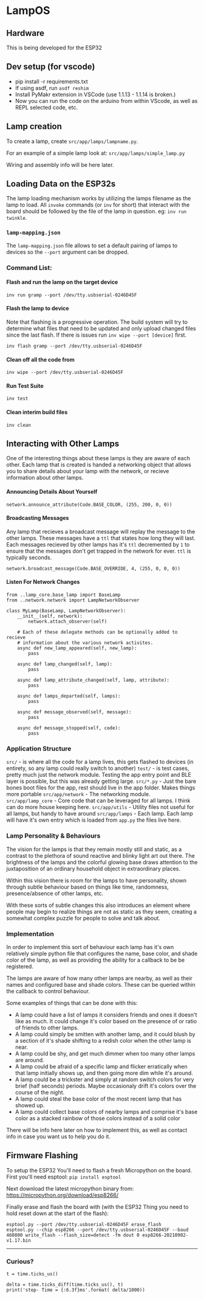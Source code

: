 # LampOS 

## Hardware

This is being developed for the ESP32 

## Dev setup (for vscode)

- pip install -r requirements.txt
- If using asdf, run `asdf reshim`
- Install PyMakr extension in VSCode (use 1.1.13 - 1.1.14 is broken.)
- Now you can run the code on the arduino from within VScode, as well as REPL selected code, etc.

## Lamp creation

To create a lamp, create `src/app/lamps/lampname.py`.

For an example of a simple lamp look at: `src/app/lamps/simple_lamp.py`

Wiring and assembly info will be here later.

## Loading Data on the ESP32s

The lamp loading mechanism works by utilizing the lamps filename as the lamp to load.  All `invoke` commands (or `inv` for short) that interact with the board should be followed by the file of the lamp in question.  eg: `inv run twinkle`.

### `lamp-mapping.json`

The `lamp-mapping.json` file allows to set a default pairing of lamps to devices so the `--port` argument can be dropped.

### Command List:

#### Flash and run the lamp on the target device
```
inv run gramp --port /dev/tty.usbserial-0246D45F
```

#### Flash the lamp to device

Note that flashing is a progressive operation. The build system will try to determine what files that need to be updated and only upload changed files since the last flash. If there is issues run `inv wipe --port [device]` first.
```
inv flash gramp --port /dev/tty.usbserial-0246D45F
```

#### Clean off all the code from 
```
inv wipe --port /dev/tty.usbserial-0246D45F
```

#### Run Test Suite
```
inv test
```

#### Clean interim build files
```
inv clean
```

## Interacting with Other Lamps

One of the interesting things about these lamps is they are aware of each other.  Each lamp that is created is handed a networking object that allows you to share details about your lamp with the network, or recieve information about other lamps.

#### Announcing Details About Yourself
```
network.announce_attribute(Code.BASE_COLOR, (255, 200, 0, 0))
```

#### Broadcasting Messages
Any lamp that recieves a broadcast message will replay the message to the other lamps.  These messages have a `ttl` that states how long they will last. Each messages recieved by other lamps has it's `ttl` decremented by `1` to ensure that the messages don't get trapped in the network for ever. `ttl` is typically seconds.

```
network.broadcast_message(Code.BASE_OVERRIDE, 4, (255, 0, 0, 0))
```

#### Listen For Network Changes

```
from ..lamp_core.base_lamp import BaseLamp
from ..network.network import LampNetworkObserver

class MyLamp(BaseLamp, LampNetworkObserver):
    __init__(self, network):
        network.attach_observer(self)

    # Each of these delegate methods can be optionally added to recieve
    # information about the various network activites.
    async def new_lamp_appeared(self, new_lamp):
        pass

    async def lamp_changed(self, lamp):
        pass

    async def lamp_attribute_changed(self, lamp, attribute):
        pass

    async def lamps_departed(self, lamps):
        pass

    async def message_observed(self, message):
        pass

    async def message_stopped(self, code):
        pass

```

### Application Structure

`src/` -  is where all the code for a lamp lives, this gets flashed to devices (in entirety, so any lamp could really switch to another)
`test/` -  is test cases, pretty much just the network module. Testing the app entry point and BLE layer is possible, but this was already getting large.
`src/*.py` - Just the bare bones boot files for the app, rest should live in the app folder. Makes things more portable
`src/app/network` - The networking module.
`src/app/lamp_core` - Core code that can be leveraged for all lamps. I think can do more house keeping here.
`src/app/utils` - Utility files not useful for all lamps, but handy to have around
`src/app/lamps` - Each lamp.  Each lamp will have it's own entry which is loaded from `app.py` the files live here.

### Lamp Personality & Behaviours 

The vision for the lamps is that they remain mostly still and static, as a contrast to the plethora of sound reactive and blinky light art out there. The brightness of the lamps and the colorful glowing base draws attention to the juxtaposition of an ordinary household object in extraordinary places. 

Within this vision there is room for the lamps to have personality, shown through subtle behaviour based on things like time, randomness, presence/absence of other lamps, etc. 

With these sorts of subtle changes this also introduces an element where people may begin to realize things are not as static as they seem, creating a somewhat complex puzzle for people to solve and talk about.

### Implementation  

In order to implement this sort of behaviour each lamp has it's own relatively simple python file that configures the name, base color, and shade color of the lamp, as well as providing the ability for a callback to be be registered. 

The lamps are aware of how many other lamps are nearby, as well as their names and configured base and shade colors. These can be queried within the callback to control behaviour. 

Some examples of things that can be done with this: 

  - A lamp could have a list of lamps it considers friends and ones it doesn't like as much. It could change it's color based on the presence of or ratio of friends to other lamps.
  - A lamp could simply be smitten with another lamp, and it could blush by a section of it's shade shifting to a redish color when the other lamp is near.
  - A lamp could be shy, and get much dimmer when too many other lamps are around. 
  - A lamp could be afraid of a specific lamp and flicker erratically when that lamp initially shows up, and then going more dim while it's around.
  - A lamp could be a trickster and simply at random switch colors for very brief (half seconds) periods. Maybe occasionaly drift it's colors over the course of the night. 
  - A lamp could steal the base color of the most recent lamp that has showed up.
  - A lamp could collect base colors of nearby lamps and comprise it's base color as a stacked rainbow of those colors instead of a solid color
  
There will be info here later on how to implement this, as well as contact info in case you want us to help you do it.

## Firmware Flashing

To setup the ESP32 You'll need to flash a fresh Micropython on the board. First you'll need esptool:
```pip install esptool```

Next download the latest micropython binary from: https://micropython.org/download/esp8266/

Finally erase and flash the board with (with the ESP32 Thing you need to hold reset down at the start of the flash):

```
esptool.py --port /dev/tty.usbserial-0246D45F erase_flash
esptool.py --chip esp8266 --port /dev/tty.usbserial-0246D45F --baud 460800 write_flash --flash_size=detect -fm dout 0 esp8266-20210902-v1.17.bin

```

--- 


### Curious?
```
t = time.ticks_us() 

delta = time.ticks_diff(time.ticks_us(), t)
print('step- Time = {:6.3f}ms'.format( delta/1000))  
```
